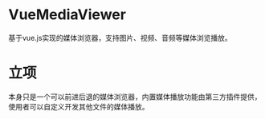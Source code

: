 # VueMediaViewer
基于vue.js实现的媒体浏览器，支持图片、视频、音频等媒体浏览播放。

# 立项
本身只是一个可以前进后退的媒体浏览器，内置媒体播放功能由第三方插件提供，使用者可以自定义开发其他文件的媒体播放。
